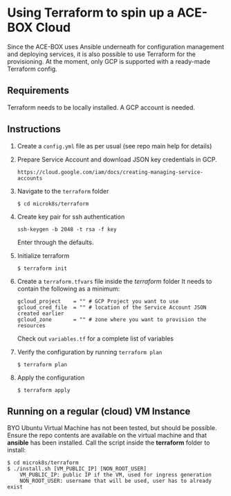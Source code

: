 # Using Terraform to spin up a ACE-BOX Cloud 

Since the ACE-BOX uses Ansible underneath for configuration management and deploying services, it is also possible to use Terraform for the provisioning.
At the moment, only GCP is supported with a ready-made Terraform config.

## Requirements
Terraform needs to be locally installed.
A GCP account is needed.

## Instructions

1. Create a `config.yml` file as per usual (see repo main help for details)
1. Prepare Service Account and download JSON key credentials in GCP.

    ```
    https://cloud.google.com/iam/docs/creating-managing-service-accounts
    ```

1. Navigate to the `terraform` folder

    ```
    $ cd microk8s/terraform
    ```

1. Create key pair for ssh authentication

    ```
    ssh-keygen -b 2048 -t rsa -f key
    ```
    Enter through the defaults.

1. Initialize terraform
    ```
    $ terraform init
    ```

1. Create a `terraform.tfvars` file inside the *terraform* folder
   It needs to contain the following as a minimum:
    
    ```
    gcloud_project    = "" # GCP Project you want to use
    gcloud_cred_file  = "" # location of the Service Account JSON created earlier
    gcloud_zone       = "" # zone where you want to provision the resources
    ```

    Check out `variables.tf` for a complete list of variables

2.  Verify the configuration by running `terraform plan`
    
    ```
    $ terraform plan
    ```

3. Apply the configuration

    ```
    $ terraform apply
    ```

## Running on a regular (cloud) VM Instance
BYO Ubuntu Virtual Machine has not been tested, but should be possible.
Ensure the repo contents are available on the virtual machine and that **ansible** has been installed.
Call the script inside the **terraform** folder to install:

```
$ cd microk8s/terraform
$ ./install.sh [VM_PUBLIC_IP] [NON_ROOT_USER]
    VM_PUBLIC_IP: public IP if the VM, used for ingress generation
    NON_ROOT_USER: username that will be used, user has to already exist
```